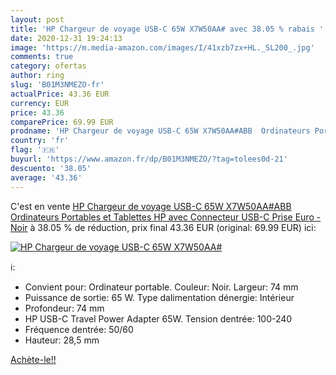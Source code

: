 ```yaml
---
layout: post
title: 'HP Chargeur de voyage USB-C 65W X7W50AA# avec 38.05 % rabais '
date: 2020-12-31 19:24:13
image: 'https://m.media-amazon.com/images/I/41xzb7zx+HL._SL200_.jpg'
comments: true
category: ofertas
author: ring
slug: 'B01M3NMEZO-fr'
actualPrice: 43.36 EUR
currency: EUR
price: 43.36
comparePrice: 69.99 EUR
prodname: 'HP Chargeur de voyage USB-C 65W X7W50AA#ABB  Ordinateurs Portables et Tablettes HP avec Connecteur USB-C  Prise Euro  - Noir'
country: 'fr'
flag: '🇫🇷'
buyurl: 'https://www.amazon.fr/dp/B01M3NMEZO/?tag=tolees0d-21'
descuento: '38.05'
average: '43.36'
---
```


C'est en vente [HP Chargeur de voyage USB-C 65W X7W50AA#ABB  Ordinateurs Portables et Tablettes HP avec Connecteur USB-C  Prise Euro  - Noir](https://www.amazon.fr/dp/B01M3NMEZO/?tag=tolees0d-21)  à  38.05 % de réduction, prix final  43.36 EUR (original: 69.99 EUR) ici:

[![HP Chargeur de voyage USB-C 65W X7W50AA#](https://m.media-amazon.com/images/I/41xzb7zx+HL._SL200_.jpg)](https://www.amazon.fr/dp/B01M3NMEZO/?tag=tolees0d-21)

ℹ️:

- Convient pour: Ordinateur portable. Couleur: Noir. Largeur: 74 mm
- Puissance de sortie: 65 W. Type dalimentation dénergie: Intérieur
- Profondeur: 74 mm
- HP USB-C Travel Power Adapter 65W. Tension dentrée: 100-240
- Fréquence dentrée: 50/60
- Hauteur: 28,5 mm

[Achète-le!!](https://www.amazon.fr/dp/B01M3NMEZO/?tag=tolees0d-21)
